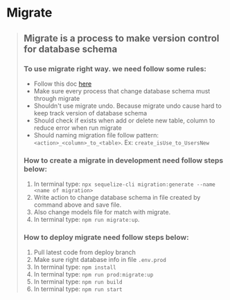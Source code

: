 # Migrate

> ## Migrate is a process to make version control for database schema
>
> ### To use migrate right way. we need follow some rules:
>
> - Follow this doc [here](https://sequelize.org/docs/v7/cli/#writing-a-migration)
> - Make sure every process that change database schema must through migrate
> - Shouldn't use migrate undo. Because migrate undo cause hard to keep track version of database schema
> - Should check if exists when add or delete new table, column to reduce error when run migrate
> - Should naming migration file follow pattern: `<action>_<column>_to_<table>`. Ex: `create_isUse_to_UsersNew`
>
> ### How to create a migrate in development need follow steps below:
>
> 1. In terminal type: `npx sequelize-cli migration:generate --name <name of migration>`
> 2. Write action to change database schema in file created by command above and save file.
> 3. Also change models file for match with migrate.
> 4. In terminal type: `npm run migrate:up`.
>
> ### How to deploy migrate need follow steps below:
>
> 1. Pull latest code from deploy branch
> 2. Make sure right database info in file `.env.prod`
> 3. In terminal type: `npm install`
> 4. In terminal type: `npm run prod:migrate:up`
> 5. In terminal type: `npm run build`
> 6. In terminal type: `npm run start`
